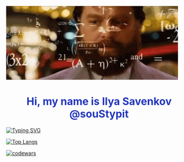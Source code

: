 <img src="https://github.com/souStypit/souStypit/blob/main/the-hang-over-zach-galifianakis.gif">

<h1 align="center" style="color: #2336BC;">Hi, my name is Ilya Savenkov @souStypit</a></h1>

[![Typing SVG](https://readme-typing-svg.herokuapp.com?color=%2336BCF7&lines=I'm+computer+science+3rd+year+student+interested+in+Front-End+Development)](https://git.io/typing-svg)

[![Top Langs](https://github-readme-stats.vercel.app/api/top-langs/?username=souStypit&ide=asp.net)](https://github.com/anuraghazra/github-readme-stats)

[![codewars](https://www.codewars.com/users/souStypit/badges/large)](https://www.codewars.com/users/souStypit) 

